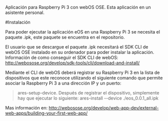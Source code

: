 Aplicación para Raspberry Pi 3 con  webOS OSE. Esta aplicación en un asistente personal.

#Instalación

Para poder ejecutar la aplicación eOS en una Raspberry Pi 3 se necesita el paquete .ipk, este paquete se encuentra en el repositorio. 

El usuario que se descargue el paquete .ipk necesitará el SDK CLI de webOS OSE instalado en su ordenador para poder instalar la aplicación.
Información de como conseguir el SDK CLI de webOS: http://webosose.org/develop/sdk-tools/cli/download-and-install/

Mediante el CLI de webOS deberá registrar su Raspberry Pi 3 en la lista de dispositivos que este reconoce utilizando el siguiente comando que permite asociar la Raspberry Pi 3 a una dirección IP y un puerto:
> ares-setup-device.
Después de registrar el dispositivo, simplemente hay que ejecutar lo siguiente:
> ares-install --device <Raspberry> ./eos_0.0.1_all.ipk

Mas información en: http://webosose.org/develop/web-app-dev/external-web-apps/building-your-first-web-app/

